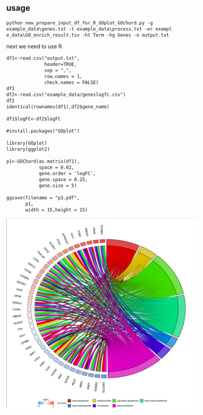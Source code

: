 ## usage
```
python new_prepare_input_df_for_R_GOplot_GOchord.py -g example_data\genes.txt -t example_data\process.txt -er exampl e_data\GO_enrich_result.tsv -ht Term -hg Genes -o output.txt
```

next we need to use R

```
df1<-read.csv("output.txt",
              header=TRUE,
              sep = ",",
              row.names = 1,
              check.names = FALSE)
df1
df2<-read.csv("example_data/geneslogfc.csv")
df2
identical(rownames(df1),df2$gene_name)

df1$logFC<-df2$logFC

#install.packages("GOplot")

library(GOplot)
library(ggplot2)

p1<-GOChord(as.matrix(df1), 
            space = 0.02, 
            gene.order = 'logFC', 
            gene.space = 0.25, 
            gene.size = 5)

ggsave(filename = "p3.pdf",
       p1,
       width = 15,height = 15)
```

<img src="https://github.com/NotebookOFXiaoMing/GOplot_example/blob/master/img.png">